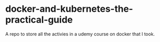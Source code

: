 # docker-and-kubernetes-the-practical-guide
A repo to store all the activies in a udemy course on docker that I took.
